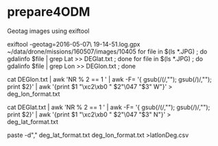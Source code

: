 # prepare4ODM
Geotag images using exiftool


exiftool -geotag=2016-05-07\ 19-14-51.log.gpx ~/data/drone/missions/160507/images/10405
for file in $(ls *.JPG) ; do gdalinfo $file  | grep Lat   >> DEGlat.txt ; done
for file in $(ls *.JPG) ; do gdalinfo $file  | grep Lon   >> DEGlon.txt ; done


cat DEGlon.txt  | awk 'NR % 2 == 1 ' | awk -F\= '{ gsub(/\(/,""); gsub(/\)/,""); print $2}' | awk '{print $1 "\xc2\xb0 " $2"\047 "$3" W"}' > deg_lon_format.txt

cat DEGlat.txt  | awk 'NR % 2 == 1 ' | awk -F\= '{ gsub(/\(/,""); gsub(/\)/,""); print $2}' | awk '{print $1 "\xc2\xb0 " $2"\047 "$3" N"}' > deg_lat_format.txt

paste -d"," deg_lat_format.txt deg_lon_format.txt  >latlonDeg.csv
